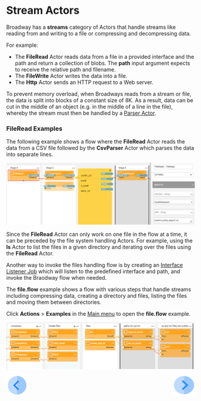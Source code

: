 # Stream Actors

Broadway has a **streams** category of Actors that handle streams like reading from and writing to a file or compressing and decompressing  data.  

For example:
* The **FileRead** Actor reads data from a file in a provided interface and the path and return a collection of blobs. The **path** input argument expects to receive the relative path and filename.
* The **FileWrite** Actor writes the data into a file. 
* The **Http** Actor sends an HTTP request to a Web server.

To prevent memory overload, when Broadways reads from a stream or file, the data is split into blocks of a constant size of 8K. As a result, data can be cut in the middle of an object (e.g. in the middle of a line in the file), whereby the stream must then be handled by a [Parser Actor](03_parsers_actors.md). 

### FileRead Examples

The following example shows a flow where the **FileRead** Actor reads the data from a CSV file followed by the **CsvParser** Actor which parses the data into separate lines.

![image](../images/99_actors_02_1.PNG)



Since the **FileRead** Actor can only work on one file in the flow at a time, it can be preceded by the file system handling Actors. For example, using the **ls** Actor to list the files in a given directory and iterating over the files using the **FileRead** Actor. 

Another way to invoke the files handling flow is by creating an [Interface Listener Job](../09_broadway_integration_with_Fabric.md#interface-listener-for-broadway-flows) which will listen to the predefined interface and path, and invoke the Braodway flow when needed. 

The **file.flow** example shows a flow with various steps that handle streams including compressing data, creating a directory and files, listing the files and moving them between directories.

Click **Actions** > **Examples** in the [Main menu](../18_broadway_flow_window.md#main-menu) to open the **file.flow** example. 

![image](../images/99_actors_02_2.PNG)



[![Previous](/articles/images/Previous.png)](01_javascript_actor.md)[<img align="right" width="60" height="54" src="/articles/images/Next.png">](03_parsers_actors.md)

